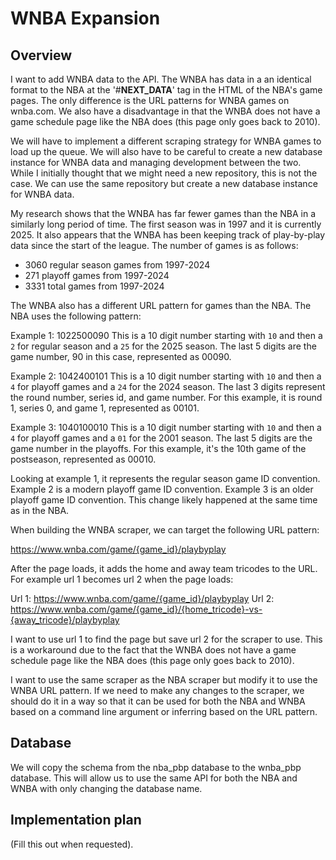 # WNBA Expansion

## Overview

I want to add WNBA data to the API. The WNBA has data in a an identical format to the NBA at the '#__NEXT_DATA__' tag in the HTML of the NBA's game pages. The only difference is the URL patterns for WNBA games on wnba.com. We also have a disadvantage in that the WNBA does not have a game schedule page like the NBA does (this page only goes back to 2010).

We will have to implement a different scraping strategy for WNBA games to load up the queue. We will also have to be careful to create a new database instance for WNBA data and managing development between the two. While I initially thought that we might need a new repository, this is not the case. We can use the same repository but create a new database instance for WNBA data. 

My research shows that the WNBA has far fewer games than the NBA in a similarly long period of time. The first season was in 1997 and it is currently 2025. It also appears that the WNBA has been keeping track of play-by-play data since the start of the league. The number of games is as follows:
- 3060 regular season games from 1997-2024
- 271 playoff games from 1997-2024
- 3331 total games from 1997-2024

The WNBA also has a different URL pattern for games than the NBA. The NBA uses the following pattern:

Example 1: 1022500090
This is a 10 digit number starting with `10` and then a `2` for regular season and a `25` for the 2025 season. The last 5 digits are the game number, 90 in this case, represented as 00090.

Example 2: 1042400101
This is a 10 digit number starting with `10` and then a `4` for playoff games and a `24` for the 2024 season. The last 3 digits represent the round number, series id, and game number. For this example, it is round 1, series 0, and game 1, represented as 00101.

Example 3: 1040100010
This is a 10 digit number starting with `10` and then a `4` for playoff games and a `01` for the 2001 season. The last 5 digits are the game number in the playoffs. For this example, it's the 10th game of the postseason, represented as 00010.

Looking at example 1, it represents the regular season game ID convention. Example 2 is a modern playoff game ID convention. Example 3 is an older playoff game ID convention. This change likely happened at the same time as in the NBA.

When building the WNBA scraper, we can target the following URL pattern:

https://www.wnba.com/game/{game_id}/playbyplay

After the page loads, it adds the home and away team tricodes to the URL. For example url 1 becomes url 2 when the page loads:

Url 1: https://www.wnba.com/game/{game_id}/playbyplay
Url 2: https://www.wnba.com/game/{game_id}/{home_tricode}-vs-{away_tricode}/playbyplay

I want to use url 1 to find the page but save url 2 for the scraper to use. This is a workaround due to the fact that the WNBA does not have a game schedule page like the NBA does (this page only goes back to 2010).

I want to use the same scraper as the NBA scraper but modify it to use the WNBA URL pattern. If we need to make any changes to the scraper, we should do it in a way so that it can be used for both the NBA and WNBA based on a command line argument or inferring based on the URL pattern.




## Database

We will copy the schema from the nba_pbp database to the wnba_pbp database. This will allow us to use the same API for both the NBA and WNBA with only changing the database name.

## Implementation plan
(Fill this out when requested).
